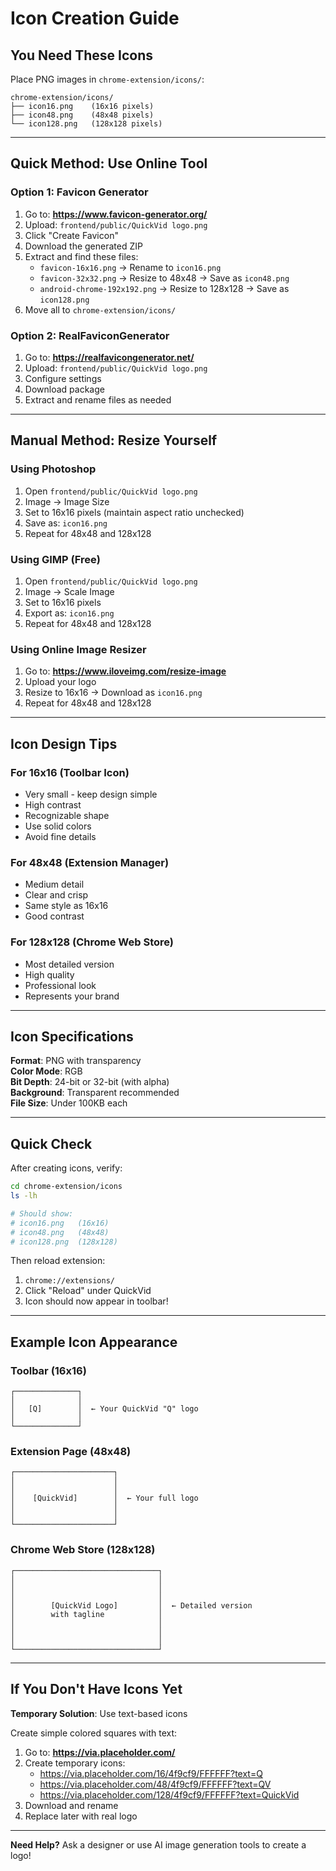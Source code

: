 # Icon Creation Guide

## You Need These Icons

Place PNG images in `chrome-extension/icons/`:

```
chrome-extension/icons/
├── icon16.png    (16x16 pixels)
├── icon48.png    (48x48 pixels)
└── icon128.png   (128x128 pixels)
```

---

## Quick Method: Use Online Tool

### Option 1: Favicon Generator

1. Go to: **https://www.favicon-generator.org/**
2. Upload: `frontend/public/QuickVid logo.png`
3. Click "Create Favicon"
4. Download the generated ZIP
5. Extract and find these files:
   - `favicon-16x16.png` → Rename to `icon16.png`
   - `favicon-32x32.png` → Resize to 48x48 → Save as `icon48.png`
   - `android-chrome-192x192.png` → Resize to 128x128 → Save as `icon128.png`
6. Move all to `chrome-extension/icons/`

### Option 2: RealFaviconGenerator

1. Go to: **https://realfavicongenerator.net/**
2. Upload: `frontend/public/QuickVid logo.png`
3. Configure settings
4. Download package
5. Extract and rename files as needed

---

## Manual Method: Resize Yourself

### Using Photoshop

1. Open `frontend/public/QuickVid logo.png`
2. Image → Image Size
3. Set to 16x16 pixels (maintain aspect ratio unchecked)
4. Save as: `icon16.png`
5. Repeat for 48x48 and 128x128

### Using GIMP (Free)

1. Open `frontend/public/QuickVid logo.png`
2. Image → Scale Image
3. Set to 16x16 pixels
4. Export as: `icon16.png`
5. Repeat for 48x48 and 128x128

### Using Online Image Resizer

1. Go to: **https://www.iloveimg.com/resize-image**
2. Upload your logo
3. Resize to 16x16 → Download as `icon16.png`
4. Repeat for 48x48 and 128x128

---

## Icon Design Tips

### For 16x16 (Toolbar Icon)
- Very small - keep design simple
- High contrast
- Recognizable shape
- Use solid colors
- Avoid fine details

### For 48x48 (Extension Manager)
- Medium detail
- Clear and crisp
- Same style as 16x16
- Good contrast

### For 128x128 (Chrome Web Store)
- Most detailed version
- High quality
- Professional look
- Represents your brand

---

## Icon Specifications

**Format**: PNG with transparency  
**Color Mode**: RGB  
**Bit Depth**: 24-bit or 32-bit (with alpha)  
**Background**: Transparent recommended  
**File Size**: Under 100KB each  

---

## Quick Check

After creating icons, verify:

```bash
cd chrome-extension/icons
ls -lh

# Should show:
# icon16.png   (16x16)
# icon48.png   (48x48)  
# icon128.png  (128x128)
```

Then reload extension:
1. `chrome://extensions/`
2. Click "Reload" under QuickVid
3. Icon should now appear in toolbar!

---

## Example Icon Appearance

### Toolbar (16x16)
```
┌──────────────┐
│              │
│   [Q]        │  ← Your QuickVid "Q" logo
│              │
└──────────────┘
```

### Extension Page (48x48)
```
┌──────────────────────┐
│                      │
│                      │
│    [QuickVid]        │  ← Your full logo
│                      │
│                      │
└──────────────────────┘
```

### Chrome Web Store (128x128)
```
┌────────────────────────────────┐
│                                │
│                                │
│                                │
│        [QuickVid Logo]         │  ← Detailed version
│        with tagline            │
│                                │
│                                │
│                                │
└────────────────────────────────┘
```

---

## If You Don't Have Icons Yet

**Temporary Solution**: Use text-based icons

Create simple colored squares with text:

1. Go to: **https://via.placeholder.com/**
2. Create temporary icons:
   - https://via.placeholder.com/16/4f9cf9/FFFFFF?text=Q
   - https://via.placeholder.com/48/4f9cf9/FFFFFF?text=QV
   - https://via.placeholder.com/128/4f9cf9/FFFFFF?text=QuickVid
3. Download and rename
4. Replace later with real logo

---

**Need Help?** Ask a designer or use AI image generation tools to create a logo!
